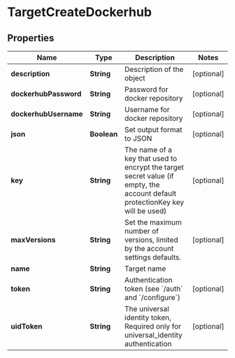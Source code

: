 

# TargetCreateDockerhub


## Properties

Name | Type | Description | Notes
------------ | ------------- | ------------- | -------------
**description** | **String** | Description of the object |  [optional]
**dockerhubPassword** | **String** | Password for docker repository |  [optional]
**dockerhubUsername** | **String** | Username for docker repository |  [optional]
**json** | **Boolean** | Set output format to JSON |  [optional]
**key** | **String** | The name of a key that used to encrypt the target secret value (if empty, the account default protectionKey key will be used) |  [optional]
**maxVersions** | **String** | Set the maximum number of versions, limited by the account settings defaults. |  [optional]
**name** | **String** | Target name | 
**token** | **String** | Authentication token (see &#x60;/auth&#x60; and &#x60;/configure&#x60;) |  [optional]
**uidToken** | **String** | The universal identity token, Required only for universal_identity authentication |  [optional]



